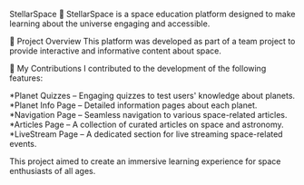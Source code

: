 StellarSpace 🌌
StellarSpace is a space education platform designed to make learning about the universe engaging and accessible.

📌 Project Overview
This platform was developed as part of a team project to provide interactive and informative content about space.

🚀 My Contributions
I contributed to the development of the following features:

*Planet Quizzes – Engaging quizzes to test users' knowledge about planets.
*Planet Info Page – Detailed information pages about each planet.
*Navigation Page – Seamless navigation to various space-related articles.
*Articles Page – A collection of curated articles on space and astronomy.
*LiveStream Page – A dedicated section for live streaming space-related events.


This project aimed to create an immersive learning experience for space enthusiasts of all ages.
